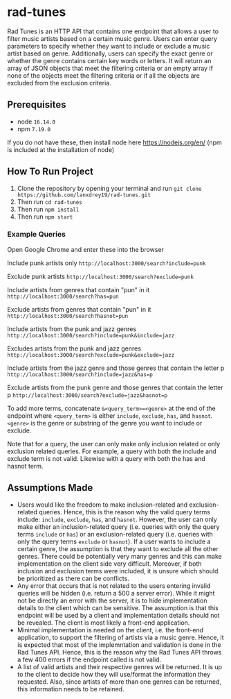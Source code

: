 # rad-tunes

Rad Tunes is an HTTP API that contains one endpoint that allows a user to filter music artists based on a certain music genre. Users can enter query parameters to specify whether they want to include or exclude a music artist based on genre. Additionally, users can specify the exact genre or whether the genre contains certain key words or letters. It will return an array of JSON objects that meet the filtering criteria or an empty array if none of the objects meet the filtering criteria or if all the objects are excluded from the exclusion criteria. 

## Prerequisites

- node `16.14.0`
- npm `7.19.0`

If you do not have these, then install node here https://nodejs.org/en/ (npm is included at the installation of node)

## How To Run Project

1. Clone the repository by opening your terminal and run `git clone https://github.com/lanxdrey19/rad-tunes.git`
2. Then run `cd rad-tunes`
3. Then run `npm install`
4. Then run `npm start`

### Example Queries

Open Google Chrome and enter these into the browser

Include punk artists only
`http://localhost:3000/search?include=punk`

Exclude punk artists
`http://localhost:3000/search?exclude=punk`

Include artists from genres that contain "pun" in it
`http://localhost:3000/search?has=pun`

Exclude artists from genres that contain "pun" in it
`http://localhost:3000/search?hasnot=pun`

Include artists from the punk and jazz genres
`http://localhost:3000/search?include=punk&include=jazz`

Excludes artists from the punk and jazz genres
`http://localhost:3000/search?exclude=punk&exclude=jazz`

Include artists from the jazz genre and those genres that contain the letter p
`http://localhost:3000/search?include=jazz&has=p`

Exclude artists from the punk genre and those genres that contain the letter p
`http://localhost:3000/search?exclude=jazz&hasnot=p`

To add more terms, concatenate `&<query_term>=<genre>` at the end of the endpoint where `<query_term>` is either `include`, `exclude`, `has`, and `hasnot`. `<genre>` is the genre or substring of the genre you want to include or exclude.

Note that for a query, the user can only make only inclusion related or only exclusion related queries. For example, a query with both the include and exclude term is not valid. Likewise with a query with both the has and hasnot term.

## Assumptions Made

- Users would like the freedom to make inclusion-related and exclusion-related queries. Hence, this is the reason why the valid query terms include: `include`, `exclude`, `has`, and `hasnot`. However, the user can only make either an inclusion-related query (i.e. queries with only the query terms `include` or `has`) or an exclusion-related query (i.e. queries with only the query terms `exclude` or `hasnot`). If a user wants to include a certain genre, the assumption is that they want to exclude all the other genres. There could be potentially very many genres and this can make implementation on the client side very difficult. Moreover, if both inclusion and exclusion terms were included, it is unsure which should be prioritized as there can be conflicts.
- Any error that occurs that is not related to the users entering invalid queries will be hidden (i.e. return a 500 a server error). While it might not be directly an error with the server, it is to hide implementation details to the client which can be sensitive. The assumption is that this endpoint will be used by a client and implementation details should not be revealed. The client is most likely a front-end application.
- Minimal implementation is needed on the client, i.e. the front-end application, to support the filtering of artists via a music genre. Hence, it is expected that most of the implemntation and validation is done in the Rad Tunes API. Hence, this is the reason why the Rad Tunes API throws a few 400 errors if the endpoint called is not valid.
- A list of valid artists and their respective genres will be returned. It is up to the client to decide how they will use/format the information they requested. Also, since artists of more than one genres can be returned, this information needs to be retained.
